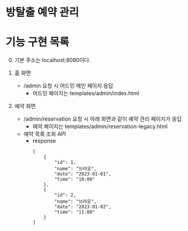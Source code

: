 # 방탈출 예약 관리

# 기능 구현 목록

0. 기본 주소는 localhost:8080이다.

1. 홈 화면
    - /admin 요청 시 어드민 메인 페이지 응답
        - 어드민 페이지는 templates/admin/index.html

2. 예약 화면
    - /admin/reservation 요청 시 아래 화면과 같이 예약 관리 페이지가 응답
        - 예약 페이지는 templates/admin/reservation-legacy.html
    - 예약 목록 조회 API
       - response
           ```
           [
               {
                   "id": 1,
                   "name": "브라운",
                   "date": "2023-01-01",
                   "time": "10:00"
               },
               {
                   "id": 2,
                   "name": "브라운",
                   "date": "2023-01-02",
                   "time": "11:00"
               }
           ]
           ```
